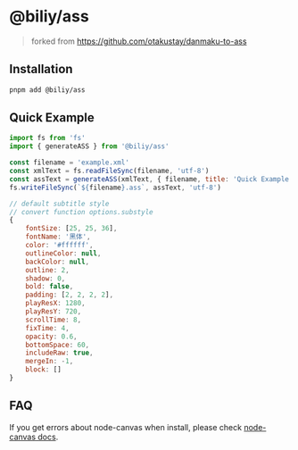 # @biliy/ass

> forked from https://github.com/otakustay/danmaku-to-ass

## Installation

```bash
pnpm add @biliy/ass
```

## Quick Example

```js
import fs from 'fs'
import { generateASS } from '@biliy/ass'

const filename = 'example.xml'
const xmlText = fs.readFileSync(filename, 'utf-8')
const assText = generateASS(xmlText, { filename, title: 'Quick Example' })
fs.writeFileSync(`${filename}.ass`, assText, 'utf-8')
```

```js
// default subtitle style
// convert function options.substyle
{
    fontSize: [25, 25, 36],
    fontName: '黑体',
    color: '#ffffff',
    outlineColor: null,
    backColor: null,
    outline: 2,
    shadow: 0,
    bold: false,
    padding: [2, 2, 2, 2],
    playResX: 1280,
    playResY: 720,
    scrollTime: 8,
    fixTime: 4,
    opacity: 0.6,
    bottomSpace: 60,
    includeRaw: true,
    mergeIn: -1,
    block: []
}
```

## FAQ

If you get errors about node-canvas when install, please check [node-canvas docs](https://github.com/Automattic/node-canvas#installation).